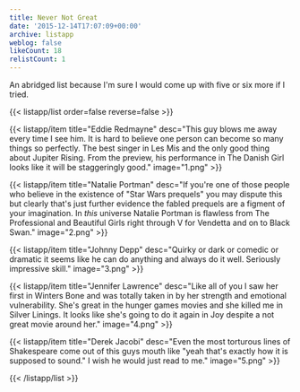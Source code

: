 ```yaml
---
title: Never Not Great
date: '2015-12-14T17:07:09+00:00'
archive: listapp
weblog: false
likeCount: 18
relistCount: 1
---
```


An abridged list because I'm sure I would come up with five or six more if I tried.

<!--more-->

{{< listapp/list order=false reverse=false >}}

   {{< listapp/item title="Eddie Redmayne"
      desc="This guy blows me away every time I see him. It is hard to believe one person can become so many things so perfectly. The best singer in Les Mis and the only good thing about Jupiter Rising. From the preview, his performance in The Danish Girl looks like it will be staggeringly good."
      image="1.png" >}}

   {{< listapp/item title="Natalie Portman"
      desc="If you're one of those people who believe in the existence of \"Star Wars prequels\" you may dispute this but clearly that's just further evidence the fabled prequels are a figment of your imagination. In *this* universe Natalie Portman is flawless from The Professional and Beautiful Girls right through V for Vendetta and on to Black Swan."
      image="2.png" >}}

   {{< listapp/item title="Johnny Depp"
      desc="Quirky or dark or comedic or dramatic it seems like he can do anything and always do it well. Seriously impressive skill."
      image="3.png" >}}

   {{< listapp/item title="Jennifer Lawrence"
      desc="Like all of you I saw her first in Winters Bone and was totally taken in by her strength and emotional vulnerability. She's great in the hunger games movies and she killed me in Silver Linings. It looks like she's going to do it again in Joy despite a not great movie around her."
      image="4.png" >}}

   {{< listapp/item title="Derek Jacobi"
      desc="Even the most torturous lines of Shakespeare come out of this guys mouth like \"yeah that's exactly how it is supposed to sound.\" I wish he would just read to me."
      image="5.png" >}}

{{< /listapp/list >}}
